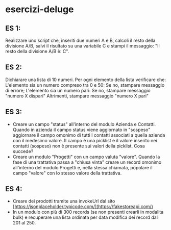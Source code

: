# esercizi-deluge

## ES 1:
Realizzare uno script che, inseriti due numeri A e B, calcoli il resto della divisione A/B, salvi il risultato su una variabile C e stampi il messaggio: "Il resto della divisione A/B è: C".

## ES 2:
Dichiarare una lista di 10 numeri. Per ogni elemento della lista verificare che:
L'elemento sia un numero compreso tra 0 e 50:
Se no, stampare messaggio di errore;
L'elemento sia un numero pari:
Se no, stampare messaggio "numero X dispari"
Altrimenti, stampare messaggio "numero X pari"
	
## ES 3:
- Creare un campo "status" all'interno del modulo Azienda e Contatti. Quando in azienda il campo status viene aggiornato in "sospeso" aggiornare il campo omonimo di tutti I contatti associati a quella azienda con il medesimo valore. Il campo è una picklist e il valore inserito nei contatti (sospeso) non è presente sui valori della picklist. Cosa succede?
- Creare un modulo "Progetti" con un campo valuta "valore". Quando la fase di una trattativa passa a "chiusa vinta" creare un record omonimo all'interno del modulo Progetti e, nella stessa chiamata, popolare il campo "valore" con lo stesso valore della trattativa.

## ES 4: 
- Creare dei prodotti tramite una invokeUrl dal sito [https://jsonplaceholder.typicode.com/](https://fakestoreapi.com/)
- In un modulo con più di 300 records (se non presenti crearli in modalita bulk) e recuperare una lista ordinata per data modifica dei record dal 201 al 250.
